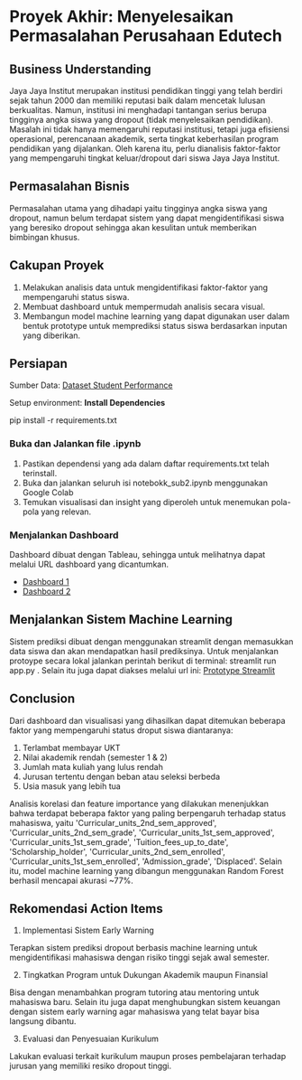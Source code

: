 # Proyek Akhir: Menyelesaikan Permasalahan Perusahaan Edutech

## Business Understanding
Jaya Jaya Institut merupakan institusi pendidikan tinggi yang telah berdiri sejak tahun 2000 dan memiliki reputasi baik dalam mencetak lulusan berkualitas. Namun, institusi ini menghadapi tantangan serius berupa tingginya angka siswa yang dropout (tidak menyelesaikan pendidikan). Masalah ini tidak hanya memengaruhi reputasi institusi, tetapi juga efisiensi operasional, perencanaan akademik, serta tingkat keberhasilan program pendidikan yang dijalankan. Oleh karena itu, perlu dianalisis faktor-faktor yang mempengaruhi tingkat keluar/dropout dari siswa Jaya Jaya Institut.  

## Permasalahan Bisnis
Permasalahan utama yang dihadapi yaitu tingginya angka siswa yang dropout, namun belum terdapat sistem yang dapat mengidentifikasi siswa yang beresiko dropout sehingga akan kesulitan untuk memberikan bimbingan khusus.

## Cakupan Proyek
1. Melakukan analisis data untuk mengidentifikasi faktor-faktor yang mempengaruhi status siswa.
2. Membuat dashboard untuk mempermudah analisis secara visual.
3. Membangun model machine learning yang dapat digunakan user dalam bentuk prototype untuk memprediksi status siswa berdasarkan inputan yang diberikan.

## Persiapan
Sumber Data: [Dataset Student Performance](https://github.com/dicodingacademy/dicoding_dataset/blob/main/students_performance/README.md)

Setup environment:
**Install Dependencies**

pip install -r requirements.txt

### Buka dan Jalankan file .ipynb
1. Pastikan dependensi yang ada dalam daftar requirements.txt telah terinstall.
2. Buka dan jalankan seluruh isi notebokk_sub2.ipynb menggunakan Google Colab
3. Temukan visualisasi dan insight yang diperoleh untuk menemukan pola-pola yang relevan.

### Menjalankan Dashboard 
Dashboard dibuat dengan Tableau, sehingga untuk melihatnya dapat melalui URL dashboard yang dicantumkan.
- [Dashboard 1](https://public.tableau.com/app/profile/nurul.fatimah4077/viz/Dropout_17490550307390/Dashboard1)
- [Dashboard 2](https://public.tableau.com/app/profile/nurul.fatimah4077/viz/Dropout_17490550307390/Dashboard2)

## Menjalankan Sistem Machine Learning
Sistem prediksi dibuat dengan menggunakan streamlit dengan memasukkan data siswa dan akan mendapatkan hasil prediksinya. Untuk menjalankan protoype secara lokal jalankan perintah berikut di terminal: streamlit run app.py . Selain itu juga dapat diakses melalui url ini: [Prototype Streamlit](https://predictstatusmhs.streamlit.app/)

## Conclusion
Dari dashboard dan visualisasi yang dihasilkan dapat ditemukan beberapa faktor yang mempengaruhi status droput siswa diantaranya:
1. Terlambat membayar UKT 
2. Nilai akademik rendah (semester 1 & 2)
3. Jumlah mata kuliah yang lulus rendah
4. Jurusan tertentu dengan beban atau seleksi berbeda
5. Usia masuk yang lebih tua

Analisis korelasi dan feature importance yang dilakukan menenjukkan bahwa terdapat beberapa faktor yang paling berpengaruh terhadap status mahasiswa, yaitu 'Curricular_units_2nd_sem_approved', 'Curricular_units_2nd_sem_grade', 'Curricular_units_1st_sem_approved', 'Curricular_units_1st_sem_grade', 'Tuition_fees_up_to_date', 'Scholarship_holder', 'Curricular_units_2nd_sem_enrolled', 'Curricular_units_1st_sem_enrolled', 'Admission_grade', 'Displaced'. Selain itu, model machine learning yang dibangun menggunakan Random Forest berhasil mencapai akurasi ~77%. 

## Rekomendasi Action Items
1. Implementasi Sistem Early Warning

Terapkan sistem prediksi dropout berbasis machine learning untuk mengidentifikasi mahasiswa dengan risiko tinggi sejak awal semester.

2. Tingkatkan Program untuk Dukungan Akademik maupun Finansial

Bisa dengan menambahkan program tutoring atau mentoring untuk mahasiswa baru. Selain itu juga dapat menghubungkan sistem keuangan dengan sistem early warning agar mahasiswa yang telat bayar bisa langsung dibantu.

3. Evaluasi dan Penyesuaian Kurikulum

Lakukan evaluasi terkait kurikulum maupun proses pembelajaran terhadap jurusan yang memiliki resiko dropout tinggi. 
